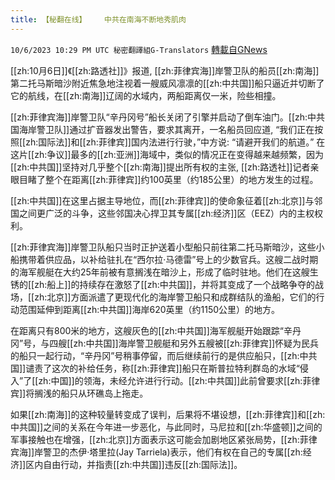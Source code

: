 ```yaml
---
title: 【秘翻在线】    中共在南海不断地秀肌肉
---
```

`10/6/2023 10:29 PM UTC 秘密翻譯組G-Translators` [轉載自GNews](https://gnews.org/articles/1795805)

         

[[zh:10月6日]]《[[zh:路透社]]》报道, [[zh:菲律宾海]]岸警卫队的船员[[zh:南海]]第二托马斯暗沙附近焦急地注视着一艘威风凛凛的[[zh:中共国]]船只逼近并切断了它的航线，在[[zh:南海]]辽阔的水域内，两船距离仅一米，险些相撞。

[[zh:菲律宾海]]岸警卫队“辛丹冈号”船长关闭了引擎并启动了倒车油门。[[zh:中共国海岸警卫队]]通过扩音器发出警告，要求其离开，一名船员回应道, “我们正在按照[[zh:国际法]]和[[zh:菲律宾]]国内法进行行驶，”中方说: “请避开我们的航道。” 在这片[[zh:争议]]最多的[[zh:亚洲]]海域中，类似的情况正在变得越来越频繁，因为[[zh:中共国]]坚持对几乎整个[[zh:南海]]提出所有权的主张, [[zh:路透社]]记者亲眼目睹了整个在距离[[zh:菲律宾]]约100英里（约185公里）的地方发生的过程。

[[zh:中共国]]在这里占据主导地位，而[[zh:菲律宾]]的使命象征着[[zh:北京]]与邻国之间更广泛的斗争，这些邻国决心捍卫其专属[[zh:经济]]区（EEZ）内的主权权利。

[[zh:菲律宾海]]岸警卫队船只当时正护送着小型船只前往第二托马斯暗沙，这些小船携带着供应品，以补给驻扎在“西尔拉·马德雷”号上的少数官兵。这艘二战时期的海军舰艇在大约25年前被有意搁浅在暗沙上，形成了临时驻地。他们在这艘生锈的[[zh:船上]]的持续存在激怒了[[zh:中共国]]，并将其变成了一个战略争夺的战场，[[zh:北京]]方面派遣了更现代化的海岸警卫船只和成群结队的渔船，它们的行动范围延伸到距离[[zh:中共国]]海岸620英里（约1150公里）的地方。

在距离只有800米的地方，这艘灰色的[[zh:中共国]]海军舰艇开始跟踪“辛丹冈”号，与四艘[[zh:中共国]]海岸警卫舰艇和另外五艘被[[zh:菲律宾]]怀疑为民兵的船只一起行动，“辛丹冈”号稍事停留，而后继续前行的是供应船只，[[zh:中共国]]谴责了这次的补给任务，称[[zh:菲律宾]]船只在斯普拉特利群岛的水域“侵入”了[[zh:中国]]的领海，未经允许进行行动。[[zh:中共国]]此前曾要求[[zh:菲律宾]]将搁浅的船只从环礁岛上拖走。

如果[[zh:南海]]的这种较量转变成了误判，后果将不堪设想，[[zh:菲律宾]]和[[zh:中共国]]之间的关系在今年进一步恶化，与此同时，马尼拉和[[zh:华盛顿]]之间的军事接触也在增强，[[zh:北京]]方面表示这可能会加剧地区紧张局势，[[zh:菲律宾海]]岸警卫的杰伊·塔里拉(Jay Tarriela)表示，他们有权在自己的专属[[zh:经济]]区内自由行动，并指责[[zh:中共国]]违反[[zh:国际法]]。
